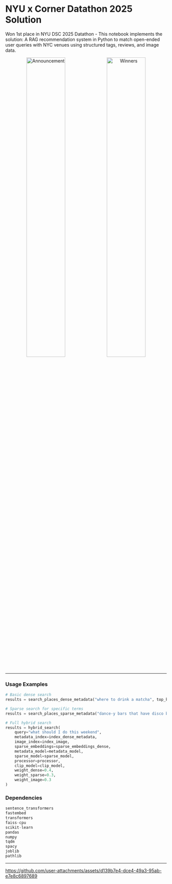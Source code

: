 # NYU x Corner Datathon 2025 Solution
Won 1st place in NYU DSC 2025 Datathon - This notebook implements the solution: A RAG recommendation system in Python to match open-ended user queries with NYC
venues using structured tags, reviews, and image data.
<p align="center">
  <img
    src="https://github.com/user-attachments/assets/e4768aea-1311-4684-a876-a28d3377b311"
    alt="Announcement"
    width="49%"
  />
  <img
    src="https://github.com/user-attachments/assets/cdb89808-0866-4279-b391-6ca31ad25df3"
    alt="Winners"
    width="49%"
  />
</p>

---

### Usage Examples

```python
# Basic dense search
results = search_places_dense_metadata("where to drink a matcha", top_k=5)

# Sparse search for specific terms
results = search_places_sparse_metadata("dance-y bars that have disco balls", top_k=5)

# Full hybrid search
results = hybrid_search(
    query="what should I do this weekend",
    metadata_index=index_dense_metadata,
    image_index=index_image,
    sparse_embeddings=sparse_embeddings_dense,
    metadata_model=metadata_model,
    sparse_model=sparse_model,
    processor=processor,
    clip_model=clip_model,
    weight_dense=0.4,
    weight_sparse=0.3,
    weight_image=0.3
)
```

### Dependencies

```python
sentence_transformers
fastembed
transformers
faiss-cpu
scikit-learn
pandas
numpy
tqdm
spacy
joblib
pathlib
```
---
https://github.com/user-attachments/assets/d139b7e4-dce4-49a3-95ab-e7e8c6897689
